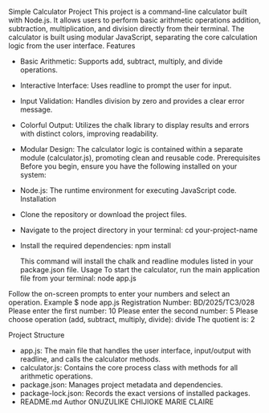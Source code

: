 Simple Calculator Project
This project is a command-line calculator built with Node.js. It allows users to perform basic arithmetic operations addition, subtraction, multiplication, and division directly from their terminal. The calculator is built using modular JavaScript, separating the core calculation logic from the user interface.
Features
 * Basic Arithmetic: Supports add, subtract, multiply, and divide operations.
 * Interactive Interface: Uses readline to prompt the user for input.
 * Input Validation: Handles division by zero and provides a clear error message.
 * Colorful Output: Utilizes the chalk library to display results and errors with distinct colors, improving readability.
 * Modular Design: The calculator logic is contained within a separate module (calculator.js), promoting clean and reusable code.
Prerequisites
Before you begin, ensure you have the following installed on your system:
 * Node.js: The runtime environment for executing JavaScript code.
Installation
 * Clone the repository or download the project files.
 * Navigate to the project directory in your terminal:
   cd your-project-name

 * Install the required dependencies:
   npm install

   This command will install the chalk and readline modules listed in your package.json file.
Usage
To start the calculator, run the main application file from your terminal:
node app.js

Follow the on-screen prompts to enter your numbers and select an operation.
Example
$ node app.js
Registration Number: BD/2025/TC3/028
Please enter the first number: 10
Please enter the second number: 5
Please choose operation (add, subtract, multiply, divide): divide
The quotient is: 2

Project Structure
 * app.js: The main file that handles the user interface, input/output with readline, and calls the calculator methods.
 * calculator.js: Contains the core process class with methods for all arithmetic operations.
 * package.json: Manages project metadata and dependencies.
 * package-lock.json: Records the exact versions of installed packages.                                                    
 * README.md
Author ONUZULIKE CHIJIOKE MARIE CLAIRE
